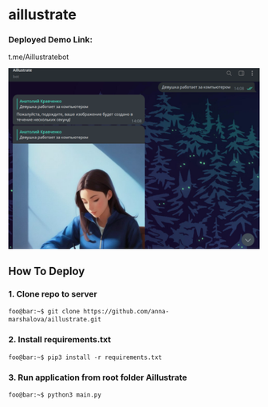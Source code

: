 # aillustrate

### Deployed Demo Link:
t.me/Aillustratebot

![Demo](demo/demo_app_screen.png "Telegram demo")

## How To Deploy

### 1. Clone repo to server
```
foo@bar:~$ git clone https://github.com/anna-marshalova/aillustrate.git
```

### 2. Install requirements.txt
```
foo@bar:~$ pip3 install -r requirements.txt
```

### 3. Run application from root folder Aillustrate
```
foo@bar:~$ python3 main.py 
```